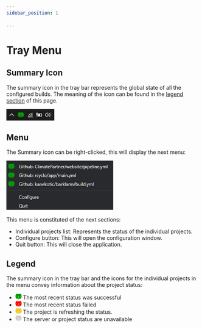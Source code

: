 ```yaml
---
sidebar_position: 1

---
```

# Tray Menu

## Summary Icon

The summary icon in the tray bar represents the global state of all the configured builds. The meaning of the icon can be found in the [legend section](#legend) of this page.

![Summary Icon](./img/summary_icon.jpeg)

## Menu

The Summary icon can be right-clicked, this will display the next menu:

![menu](./img/menu.jpeg)

This menu is constituted of the next sections:

* Individual projects list: Represents the status of the individual projects.
* Configure button: This will open the configuration window.
* Quit button: This will close the application.

## Legend

The summary icon in the tray bar and the icons for the individual projects in the menu convey information about the project status:

* ![Ok Icon](./img/ok_icon.png) The most recent status was successful
* ![Fail Icon](./img/fail_icon.png) The most recent status failed
* ![Running Icon](./img/running_icon.png) The project is refreshing the status.
* ![NA Icon](./img/na_icon.png) The server or project status are unavailable